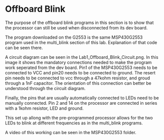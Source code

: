 # Offboard Blink

The purpose of the offboard blink programs in this section is to show that the processor can still be used when disconnected from its dev board.

The program downloaded on the G2553 is the same MSP430G2553 program used in the multi_blink section of this lab. Explanation of that code can be seen there.

A circuit diagram can be seen in the Lab1_Offboard_Blink_Circuit.png. In this image it shows the mandatory connections needed to make the program work seperated from the dev board. Pin1 of the MSP430G2553 needs to be connected to VCC and pin20 needs to be connected to ground. The resert pin needs to be connected to vcc through a 47kohm resistor, and groud through a 1nF capacitor. The orientation of this connection can better be understood through the circuit diagram.

Finally, the pins that are usually automatically connected to LEDs need to be manually connected. Pin 2 and 14 on the processor are connected in series with a 1kohm resistor, LED and ground.

This set up allong with the pre-programmed processor allows for the two LEDs to blink at different frequencies as in the multi_blink programs.

A video of this working can be seen in the MSP430G2553 folder.
